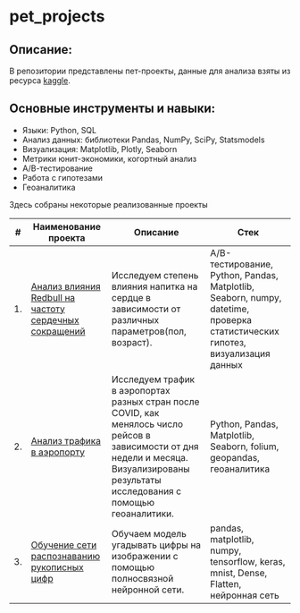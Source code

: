 # pet_projects

## Описание:
В репозитории представлены пет-проекты, данные для анализа взяты из ресурса [kaggle](https://www.kaggle.com/).

## Основные инструменты и навыки:
- Языки: Python, SQL
- Анализ данных: библиотеки Pandas, NumPy, SciPy, Statsmodels
- Визуализация: Matplotlib, Plotly, Seaborn
- Метрики юнит-экономики, когортный анализ
- А/В-тестирование
- Работа с гипотезами
- Геоаналитика


Здесь собраны некоторые реализованные проекты

| #    | Наименование проекта                | Описание                                                     | Стек                                                         |
| ---- | ------------------------------------------------------------ | ------------------------------------------------------------ | ------------------------------------------------------------ |
| 1.   | [Анализ влияния Redbull на частоту сердечных сокращений](https://github.com/kkamus/pet_projects/tree/main/Redbull) | Исследуем степень влияния напитка на сердце в зависимости от различных параметров(пол, возраст).| A/B-тестирование, Python, Pandas, Matplotlib, Seaborn, numpy, datetime, проверка статистических гипотез, визуализация данных|
| 2.   | [Анализ трафика в аэропорту](https://github.com/kkamus/pet_projects/blob/main/covid_impact_on_airport_traffic/covid_airport.ipynb) | Исследуем трафик в аэропортах разных стран после COVID, как менялось число рейсов в зависимости от дня недели и месяца. Визуализированы результаты исследования с помощью геоаналитики.| Python, Pandas, Matplotlib, Seaborn, folium, geopandas, геоаналитика|
| 3.   | [Обучение сети распознаванию рукописных цифр](https://github.com/kkamus/pet_projects/blob/main/ml/network.ipynb) | Обучаем модель угадывать цифры на изображении с помощью полносвязной нейронной сети.| pandas, matplotlib, numpy, tensorflow, keras, mnist, Dense, Flatten, нейронная сеть|
